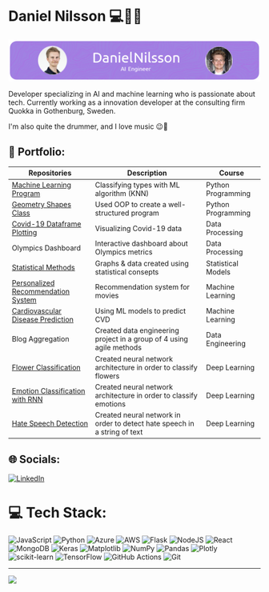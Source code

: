 # Daniel Nilsson :computer::robot::musical_note:

![Banner](banner.png)

Developer specializing in AI and machine learning who is passionate about tech. Currently working as a innovation developer at the consulting firm Quokka in Gothenburg, Sweden.

I'm also quite the drummer, and I love music :wink::chopsticks:

## :briefcase: Portfolio:
| Repositories                   | Description                        | Course                    |
| ------------------------------ | ---------------------------------- | ------------------------- |
|[Machine Learning Program][mla] | Classifying types with ML algorithm (KNN)    | Python Programming |
|[Geometry Shapes Class][gs]     | Used OOP to create a well-structured program | Python Programming |
|[Covid-19 Dataframe Plotting][c]| Visualizing Covid-19 data                    | Data Processing | 
| Olympics Dashboard       | Interactive dashboard about Olympics metrics | Data Processing |                                   
|[Statistical Methods][sg]       | Graphs & data created using statistical consepts| Statistical Models |
|[Personalized Recommendation System][rs] | Recommendation system for movies | Machine Learning |
|[Cardiovascular Disease Prediction][dp] | Using ML models to predict CVD | Machine Learning | 
|Blog Aggregation | Created data engineering project in a group of 4 using agile methods | Data Engineering|
|[Flower Classification][fkd] | Created neural network architecture in order to classify flowers | Deep Learning|
|[Emotion Classification with RNN][ecwr] | Created neural network architecture in order to classify emotions | Deep Learning|
|[Hate Speech Detection][hsd] | Created neural network in order to detect hate speech in a string of text | Deep Learning |

<!-- | [Programmering 1][prog1]           | first programming course (gymnasiet)   | -->


[c]: https://github.com/Danneftw1/Databehandling-Daniel-Nilsson/tree/main/Labb_1
[gs]:https://github.com/Danneftw1/Python-Daniel-Nilsson/blob/main/Labbar/geometry_shapes.py
[mla]: https://github.com/Danneftw1/Python-Daniel-Nilsson/blob/main/Labbar/Labb.ipynb
[sg]: https://github.com/Danneftw1/Statistik/blob/main/Inl%C3%A4mning.ipynb
[es]: https://github.com/Danneftw1/Portfolio-Daniel-Nilsson/blob/main/Courses_info.md
[rs]: https://github.com/Danneftw1/Machine-learning/blob/main/Labb/Labb_1_.ipynb
[dp]: https://github.com/Danneftw1/Machine-learning/tree/main/Labb
[fkd]: https://github.com/Danneftw1/Deep-Learning/blob/main/Labb_1/labb_1.ipynb
[ecwr]: https://github.com/Danneftw1/Deep-Learning/blob/main/Labb_1/labb_1.ipynb
[hsd]: https://github.com/Danneftw1/Deep-Learning/blob/main/Labb_2/Labb-2.ipynb

## 🌐 Socials:
[![LinkedIn](https://img.shields.io/badge/LinkedIn-%230077B5.svg?logo=linkedin&logoColor=white)](https://www.linkedin.com/in/daniel-nilsson-dn/)


[linkedin]: https://www.linkedin.com/in/daniel-nilsson-a3a65b241/

# 💻 Tech Stack:
![JavaScript](https://img.shields.io/badge/javascript-%23323330.svg?style=for-the-badge&logo=javascript&logoColor=%23F7DF1E) ![Python](https://img.shields.io/badge/python-3670A0?style=for-the-badge&logo=python&logoColor=ffdd54) ![Azure](https://img.shields.io/badge/azure-%230072C6.svg?style=for-the-badge&logo=microsoftazure&logoColor=white) ![AWS](https://img.shields.io/badge/AWS-%23FF9900.svg?style=for-the-badge&logo=amazon-aws&logoColor=white) ![Flask](https://img.shields.io/badge/flask-%23000.svg?style=for-the-badge&logo=flask&logoColor=white) ![NodeJS](https://img.shields.io/badge/node.js-6DA55F?style=for-the-badge&logo=node.js&logoColor=white) ![React](https://img.shields.io/badge/react-%2320232a.svg?style=for-the-badge&logo=react&logoColor=%2361DAFB) ![MongoDB](https://img.shields.io/badge/MongoDB-%234ea94b.svg?style=for-the-badge&logo=mongodb&logoColor=white) ![Keras](https://img.shields.io/badge/Keras-%23D00000.svg?style=for-the-badge&logo=Keras&logoColor=white) ![Matplotlib](https://img.shields.io/badge/Matplotlib-%23ffffff.svg?style=for-the-badge&logo=Matplotlib&logoColor=black) ![NumPy](https://img.shields.io/badge/numpy-%23013243.svg?style=for-the-badge&logo=numpy&logoColor=white) ![Pandas](https://img.shields.io/badge/pandas-%23150458.svg?style=for-the-badge&logo=pandas&logoColor=white) ![Plotly](https://img.shields.io/badge/Plotly-%233F4F75.svg?style=for-the-badge&logo=plotly&logoColor=white) ![scikit-learn](https://img.shields.io/badge/scikit--learn-%23F7931E.svg?style=for-the-badge&logo=scikit-learn&logoColor=white) ![TensorFlow](https://img.shields.io/badge/TensorFlow-%23FF6F00.svg?style=for-the-badge&logo=TensorFlow&logoColor=white) ![GitHub Actions](https://img.shields.io/badge/github%20actions-%232671E5.svg?style=for-the-badge&logo=githubactions&logoColor=white) ![Git](https://img.shields.io/badge/git-%23F05033.svg?style=for-the-badge&logo=git&logoColor=white)

---
[![](https://visitcount.itsvg.in/api?id=danneftw1&icon=0&color=0)](https://visitcount.itsvg.in)

<!-- Proudly created with GPRM ( https://gprm.itsvg.in ) -->
